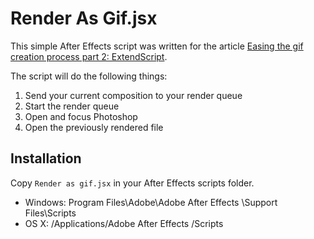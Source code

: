 # Render As Gif.jsx

This simple After Effects script was written for the article [Easing the gif creation process part 2: ExtendScript](http://keyframed.tv/easing-gif-creation-process-part-2-extendscript/). 

The script will do the following things:

1. Send your current composition to your render queue
2. Start the render queue
3. Open and focus Photoshop
4. Open the previously rendered file

## Installation

Copy `Render as gif.jsx` in your After Effects scripts folder.
- Windows: Program Files\Adobe\Adobe After Effects <version>\Support Files\Scripts
- OS X: /Applications/Adobe After Effects <version>/Scripts